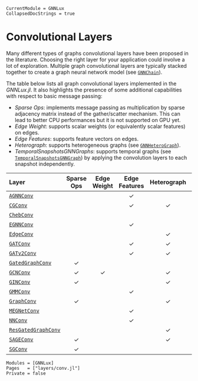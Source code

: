 ```@meta
CurrentModule = GNNLux
CollapsedDocStrings = true
```

# Convolutional Layers

Many different types of graphs convolutional layers have been proposed in the literature. Choosing the right layer for your application could involve a lot of exploration. 
Multiple graph convolutional layers are typically stacked together to create a graph neural network model (see [`GNNChain`](@ref)).

The table below lists all graph convolutional layers implemented in the *GNNLux.jl*. It also highlights the presence of some additional capabilities with respect to basic message passing:
- *Sparse Ops*: implements message passing as multiplication by sparse adjacency matrix instead of the gather/scatter mechanism. This can lead to better CPU performances but it is not supported on GPU yet. 
- *Edge Weight*: supports scalar weights (or equivalently scalar features) on edges. 
- *Edge Features*: supports feature vectors on edges.
- *Heterograph*: supports heterogeneous graphs (see [`GNNHeteroGraph`](@ref)).
- *TemporalSnapshotsGNNGraphs*: supports temporal graphs (see [`TemporalSnapshotsGNNGraph`](@ref)) by applying the convolution layers to each snapshot independently.

| Layer                       |Sparse Ops|Edge Weight|Edge Features| Heterograph  | TemporalSnapshotsGNNGraphs |
| :--------                   |  :---:   |:---:      |:---:        |  :---:       | :---:                      |
| [`AGNNConv`](@ref)          |          |           |     ✓       |              |                    |                          
| [`CGConv`](@ref)            |          |           |     ✓       |       ✓      |             ✓             | 
| [`ChebConv`](@ref)          |          |           |             |              |                ✓           |
| [`EGNNConv`](@ref)          |          |           |     ✓       |              |                           |
| [`EdgeConv`](@ref)          |          |           |             |       ✓      |                            |  
| [`GATConv`](@ref)           |          |           |     ✓       |       ✓      |              ✓             |
| [`GATv2Conv`](@ref)         |          |           |     ✓       |       ✓      |             ✓              |
| [`GatedGraphConv`](@ref)    |     ✓    |           |             |              |            ✓               |
| [`GCNConv`](@ref)           |     ✓    |     ✓     |             |       ✓      |                            |
| [`GINConv`](@ref)           |     ✓    |           |             |       ✓      |               ✓           |
| [`GMMConv`](@ref)           |          |           |     ✓       |              |                            |
| [`GraphConv`](@ref)         |     ✓    |           |             |       ✓      |              ✓             |   
| [`MEGNetConv`](@ref)        |          |           |     ✓       |              |                            |              
| [`NNConv`](@ref)            |          |           |     ✓       |              |                            |
| [`ResGatedGraphConv`](@ref) |          |           |             |       ✓      |               ✓             |
| [`SAGEConv`](@ref)          |     ✓    |           |             |       ✓      |             ✓               |
| [`SGConv`](@ref)            |     ✓    |           |             |              |             ✓             |


```@autodocs
Modules = [GNNLux]
Pages   = ["layers/conv.jl"]
Private = false
```